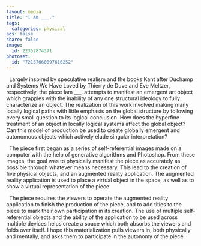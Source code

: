 ```yaml
---
layout: media
title: "I am ___."
tags:
  categories: physical
ads: false
share: false
image:
  id: 22352874371
photoset: 
  id: "72157660097616252"
---
```


&nbsp; Largely inspired by speculative realism and the books K​ant after Duchamp and Systems We Have Loved by Thierry de Duve and Eve Meltzer, respectively, the piece I​am ___. attempts to manifest an emergent art object which grapples with the inability of any one structural ideology to fully characterize an object. The realization of this work involved making many locally logical paths with little emphasis on the global structure by following every small question to its logical conclusion. How does the hyperfine treatment of an object in locally logical systems affect the global object? Can this model of production be used to create globally emergent and autonomous objects which actively elude singular interpretation?

&nbsp; The piece first began as a series of self-referential images made on a computer with the help of generative algorithms and Photoshop. From these images, the goal was to physically manifest the piece as accurately as possible through whatever means necessary. This lead to the creation of five physical objects, and an augmented reality application. The augmented reality application is used to place a virtual object in the space, as well as to show a virtual representation of the piece.

&nbsp; The piece requires the viewers to operate the augmented reality application to finish the production of the piece, and to add titles to the piece to mark their own participation in its creation. The use of multiple self-referential objects and the ability of the application to be used across multiple devices helps create a space which both absorbs the viewers and folds over itself. I hope this materialization pulls viewers in, both physically and mentally, and asks them to participate in the autonomy of the piece.